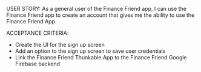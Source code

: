 
USER STORY: As a general user of the Finance Friend app, I can use the Finance Friend app 
to create an account that gives me the ability to use the Finance Friend App. 

ACCEPTANCE CRITERIA: 
* Create the UI for the sign up screen
* Add an option to the sign up screen to save user credentials
* Link the Finance Friend Thunkable App to the Finance Friend Google Firebase backend
 
